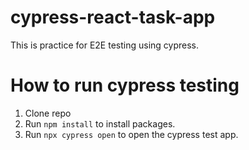 # cypress-react-task-app

This is practice for E2E testing using cypress.

# How to run cypress testing

1. Clone repo
2. Run `npm install` to install packages.
3. Run `npx cypress open` to open the cypress test app.
